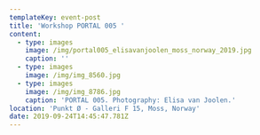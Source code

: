 ```yaml
---
templateKey: event-post
title: 'Workshop PORTAL 005 '
content:
  - type: images
    image: /img/portal005_elisavanjoolen_moss_norway_2019.jpg
    caption: ''
  - type: images
    image: /img/img_8560.jpg
  - type: images
    image: /img/img_8786.jpg
    caption: 'PORTAL 005. Photography: Elisa van Joolen.'
location: 'Punkt Ø - Galleri F 15, Moss, Norway'
date: 2019-09-24T14:45:47.781Z
---
```

